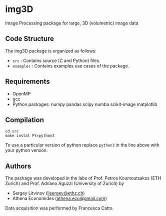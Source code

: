 # img3D
Image Processing package for large, 3D (volumetric) image data


## Code Structure

The img3D package is organized as follows:  
* `src`      : Contains source (C and Python) files.  
* `examples` : Contains examples use cases of the package.  



## Requirements

* OpenMP  
* gcc
* Python packages: numpy pandas scipy numba scikit-image matplotlib



## Compilation

```
cd src
make instal PY=python3
```
To use a particular version of python replace `python3` in the line above with your python version.


## Authors

The package was developed in the labs of Prof. Petros Koumoutsakos (ETH Zurich) and Prof. Adriano Aguzzi (University of Zurich) by
* Sergey Litvinov (lisergey@ethz.ch)
* Athena Economides (athena.eco@gmail.com)

Data acquisition was performed by Francesca Catto.

